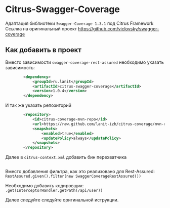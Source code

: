 Citrus-Swagger-Coverage
=======================
Адаптация библиотеки `Swagger-Coverage 1.3.1` под Citrus Framework  
Ссылка на оригинальный проект https://github.com/viclovsky/swagger-coverage  

Как добавить в проект
--------------------
Вместо зависимости `swagger-coverage-rest-assured` необходимо указать зависимость:  
```xml
        <dependency>
            <groupId>ru.lanit</groupId>
            <artifactId>citrus-swagger-coverage</artifactId>
            <version>1.0.4</version>
        </dependency>
```
И так же указать репозиторий
```xml
        <repository>
            <id>citrus-coverage-mvn-repo</id>
            <url>https://raw.github.com/lanit-izh/citrus-coverage/mvn-repo/</url>
            <snapshots>
                <enabled>true</enabled>
                <updatePolicy>always</updatePolicy>
            </snapshots>
        </repository>
```
Далее в `citrus-context.xml` добавить бин перехватчика
```xml
```
Вместо добавления фильтра, как это реализовано для Rest-Assured:  
`RestAssured.given().filter(new SwaggerCoverageRestAssured())`  
 
Необходимо добавить кодировщик:  
`.get(InterceptorHandler.getPath(/api/user))`  

Далее следуйте следуйте оригинальной иструкции.